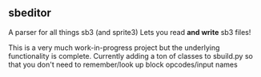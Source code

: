 ## sbeditor
A parser for all things sb3 (and sprite3)
Lets you read **and write** sb3 files!

This is a very much work-in-progress project but the underlying functionality is complete. Currently adding a ton of classes to sbuild.py so that you don't need to remember/look up block opcodes/input names
